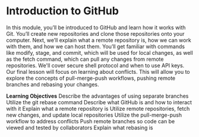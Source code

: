 # Introduction to GitHub

In this module, you’ll be introduced to GitHub and learn how it works with Git. You’ll create new repositories and clone those repositories onto your computer. Next, we’ll explain what a remote repository is, how we can work with them, and how we can host them. You’ll get familiar with commands like modify, stage, and commit, which will be used for local changes, as well as the fetch command, which can pull any changes from remote repositories. We'll cover secure shell protocol and when to use API keys. Our final lesson will focus on learning about conflicts. This will allow you to explore the concepts of pull-merge-push workflows, pushing remote branches and rebasing your changes.

**Learning Objectives**
Describe the advantages of using separate branches
Utilize the git rebase command
Describe what GitHub is and how to interact with it
Explain what a remote repository is
Utilize remote repositories, fetch new changes, and update local repositories
Utilize the pull-merge-push workflow to address conflicts
Push remote branches so code can be viewed and tested by collaborators
Explain what rebasing is
